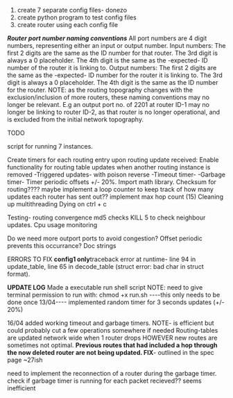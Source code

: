 1) create 7 separate config files- donezo
2) create python program to test config files
3) create router using each config file

***Router port number naming conventions***
All port numbers are 4 digit numbers, representing either an input or output number.
Input numbers: The first 2 digits are the same as the ID number for that router. The 3rd digit is always a 0 placeholder. The 4th digit is the same as the -expected- ID number of the router it is linking to.
Output numbers: The first 2 digits are the same as the -expected- ID number for the router it is linking to. The 3rd digit is always a 0 placeholder. The 4th digit is the same as the ID number for the router.
NOTE: as the routing topography changes with the exclusion/inclusion of more routers, these naming conventions may no longer be relevant. E.g an output port no. of 2201 at router ID-1 may no longer be linking to router ID-2, as that router is no longer operational, and is excluded from the initial network topography.

TODO

script for running 7 instances.

Create timers for each routing entry upon routing update received:
Enable functionality for routing table updates when another routing instance is removed
-Triggered updates- with poison reverse
-Timeout timer-
-Garbage timer-
Timer periodic offsets +/- 20%. Import math library.
Checksum for routing???? maybe
implement a loop counter to keep track of how many updates each router has sent out??
implement max hop count (15)
Cleaning up multithreading
Dying on ctrl + c

Testing-
routing convergence
md5 checks
KILL 5 to check neighbour updates.
Cpu usage monitoring

Do we need more outport ports to avoid congestion? Offset periodic prevents this occurrance?
Doc strings 

ERRORS TO FIX
**config1 only**traceback error at runtime- line 94 in update_table, line 65 in decode_table (struct error: bad char in struct format).

**UPDATE LOG**
Made a executable run shell script NOTE: need to give terminal permission to run with:
    chmod +x run.sh    ----this only needs to be done once
13/04---- implemented random timer for 3 seconds updates (+/- 20%)

16/04
added working timeout and garbage timers. NOTE- is efficient but could probably cut a few operations somewhere if needed
Routing-tables are updated network wide when 1 router drops HOWEVER new routes are sometimes not optimal. **Previous routes that had included a hop through the now deleted router are not being updated. FIX**- outlined in the spec page ~27ish

need to implement the reconnection of a router during the garbage timer. check if garbage timer is running for each packet recieved?? seems inefficient





